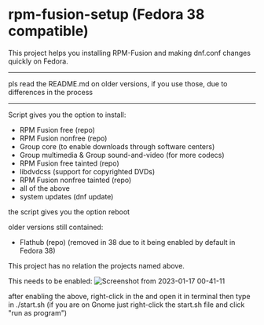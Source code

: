 # rpm-fusion-setup (Fedora 38 compatible)

This project helps you installing RPM-Fusion and making dnf.conf changes quickly on Fedora.

_____________________________________________________

pls read the README.md on older versions, if you use those, due to differences in the process
______________________________________________________

Script gives you the option to install:
- RPM Fusion free (repo)
- RPM Fusion nonfree (repo)
- Group core (to enable downloads through software centers)
- Group multimedia & Group sound-and-video (for more codecs)
- RPM Fusion free tainted (repo)
- libdvdcss (support for copyrighted DVDs)
- RPM Fusion nonfree tainted (repo)
- all of the above
- system updates (dnf update)

the script gives you the option reboot

older versions still contained:
- Flathub (repo) (removed in 38 due to it being enabled by default in Fedora 38)

This project has no relation the projects named above.

This needs to be enabled:
![Screenshot from 2023-01-17 00-41-11](https://user-images.githubusercontent.com/95959450/212780926-f5806457-5b99-4c5c-9b70-ef21296ea32e.png)

after enabling the above, right-click in the and open it in terminal then type in ./start.sh (if you are on Gnome just right-click the start.sh file and click "run as program")
